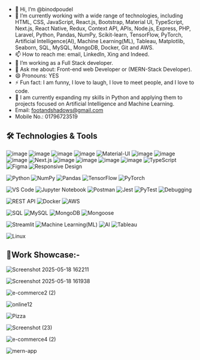 - 👋 Hi, I’m @binodpoudel
- 🔭 I’m currently working with a wide range of technologies, including HTML, CSS, JavaScript, React.js, Bootstrap, 
      Material UI, TypeScript, Next.js, React Native, Redux, Context API, APIs, Node.js, Express, PHP, Laravel, Python, Pandas, 
      NumPy, Scikit-learn, TensorFlow, PyTorch, Artificial Intelligence(AI), Machine Learning(ML), Tableau, Matplotlib, Seaborn, SQL, MySQL, MongoDB, Docker, Git and AWS.
- 📫 How to reach me: email, LinkedIn, Xing and Indeed.
- 🤔 I’m working as a Full Stack developer.
- 💬 Ask me about: Front-end web Developer or (MERN-Stack Developer).
- 😄 Pronouns: YES
- ⚡ Fun fact: I am funny, I love to laugh, I love to meet people, and I love to code.
- 🌱 I am currently expanding my skills in Python and applying them to projects focused on Artificial Intelligence 
      and Machine Learning.
- Email: footandshadows@gmail.com
- Mobile No.: 01796723519

## 🛠️ Technologies & Tools
![image](https://user-images.githubusercontent.com/52706075/199479221-eb49c50b-de69-404f-87be-19a21c9831b9.png)
![image](https://user-images.githubusercontent.com/52706075/199479481-f3a8aa9e-3edb-4db5-b0de-f507984293c1.png)
![image](https://user-images.githubusercontent.com/52706075/199479636-fa738aed-5ce6-4135-b5b2-9500c3277392.png)
![image](https://user-images.githubusercontent.com/52706075/199479728-adce9622-142d-4546-a27d-b5e8c69cf3ad.png)
![Material-UI](https://img.shields.io/badge/Material--UI-0081CB?style=for-the-badge&logo=mui&logoColor=white)
![image](https://user-images.githubusercontent.com/52706075/199479793-be34531f-7f08-4bc5-9d5d-8a184641fc00.png)
![image](https://user-images.githubusercontent.com/52706075/199479521-4f60f5b3-d5d3-45c0-ae57-d4f15c07dff5.png)
![image](https://user-images.githubusercontent.com/52706075/199479556-72c94803-23b6-429b-999c-ef49916ec54e.png)
![Next.js](https://img.shields.io/badge/Next.js-000000?style=for-the-badge&logo=nextdotjs&logoColor=white)
![image](https://user-images.githubusercontent.com/52706075/199479872-d887687f-1d31-4242-9ebc-2a33082500f0.png)
![image](https://user-images.githubusercontent.com/52706075/199479908-66501df7-077c-4980-8417-cd7b063ce310.png)
![image](https://user-images.githubusercontent.com/52706075/199479967-13eba4b2-3fcf-4009-b825-3ed2b9ceadfd.png)
![image](https://user-images.githubusercontent.com/52706075/199480037-9093c3ab-8253-41af-8098-619903d5c18e.png)
![TypeScript](https://img.shields.io/badge/TypeScript-3178C6?style=for-the-badge&logo=typescript&logoColor=white)
![Figma](https://img.shields.io/badge/Figma-F24E1E?style=for-the-badge&logo=figma&logoColor=white)
![Responsive Design](https://img.shields.io/badge/Responsive_Design-02569B?style=for-the-badge&logo=responsive-design&logoColor=white)

![Python](https://img.shields.io/badge/Python-3776AB?style=for-the-badge&logo=python&logoColor=white)
![NumPy](https://img.shields.io/badge/Numpy-013243?style=for-the-badge&logo=numpy&logoColor=white)
![Pandas](https://img.shields.io/badge/Pandas-150458?style=for-the-badge&logo=pandas&logoColor=white)
![TensorFlow](https://img.shields.io/badge/TensorFlow-FF6F00?style=for-the-badge&logo=tensorflow&logoColor=white)
![PyTorch](https://img.shields.io/badge/PyTorch-EE4C2C?style=for-the-badge&logo=pytorch&logoColor=white)

![VS Code](https://img.shields.io/badge/VS_Code-007ACC?style=for-the-badge&logo=visual-studio-code&logoColor=white)
![Jupyter Notebook](https://img.shields.io/badge/Jupyter_Notebook-F37626?style=for-the-badge&logo=jupyter&logoColor=white)
![Postman](https://img.shields.io/badge/Postman-FF6C37?style=for-the-badge&logo=postman&logoColor=white)
![Jest](https://img.shields.io/badge/Jest-C21325?style=for-the-badge&logo=jest&logoColor=white)
![PyTest](https://img.shields.io/badge/PyTest-0A9EDC?style=for-the-badge&logo=pytest&logoColor=white)
![Debugging](https://img.shields.io/badge/Debugging-4B275F?style=for-the-badge&logo=debug&logoColor=white)

![REST API](https://img.shields.io/badge/REST_API-005571?style=for-the-badge&logo=rest-api&logoColor=white)
![Docker](https://img.shields.io/badge/Docker-2496ED?style=for-the-badge&logo=docker&logoColor=white)
![AWS](https://img.shields.io/badge/AWS-232F3E?style=for-the-badge&logo=amazonaws&logoColor=white)

![SQL](https://img.shields.io/badge/SQL-4479A1?style=for-the-badge&logo=postgresql&logoColor=white)
![MySQL](https://img.shields.io/badge/MySQL-4479A1?style=for-the-badge&logo=mysql&logoColor=white)
![MongoDB](https://img.shields.io/badge/MongoDB-47A248?style=for-the-badge&logo=mongodb&logoColor=white)
![Mongoose](https://img.shields.io/badge/Mongoose-47A248?style=for-the-badge&logo=mongodb&logoColor=white)

![Streamlit](https://img.shields.io/badge/Streamlit-FF4B4B?style=for-the-badge&logo=streamlit&logoColor=white)
![Machine Learning(ML)](https://img.shields.io/badge/Machine_Learning-FF9E0F?style=for-the-badge&logo=machine-learning&logoColor=white)
![AI](https://img.shields.io/badge/Artificial_Intelligence-FF6F61?style=for-the-badge&logo=ai&logoColor=white)
![Tableau](https://img.shields.io/badge/Tableau-E97627?style=for-the-badge&logo=tableau&logoColor=white)

![Linux](https://img.shields.io/badge/Linux-FCC624?style=for-the-badge&logo=linux&logoColor=black)

## 🚀Work Showcase:-


![Screenshot 2025-05-18 162211](https://github.com/user-attachments/assets/73c00a45-5bc3-42b9-b81d-4041fa90917b)

![Screenshot 2025-05-18 161938](https://github.com/user-attachments/assets/49ee59db-edda-4c72-8636-f23f7c9f3f6a)

![e-commerce2 (2)](https://user-images.githubusercontent.com/52706075/199478261-1bda1cad-9961-4c8e-8e2b-20cf2f810728.png)

![online12](https://user-images.githubusercontent.com/52706075/199595697-772aedd6-285e-4f55-89b1-3ef4db370f91.png)

![Pizza](https://user-images.githubusercontent.com/52706075/199595044-cc6d19a5-9123-40eb-9d27-65a80fc8c030.png)


![Screenshot (23)](https://user-images.githubusercontent.com/52706075/199595135-2ca7f18c-e7b9-4462-a8a9-0555ac33c315.png)

![e-commerce4 (2)](https://user-images.githubusercontent.com/52706075/199595310-f8894157-8388-428c-b1e5-5fe5e54f43a6.png)

![mern-app](https://user-images.githubusercontent.com/52706075/200584309-7a70ced2-77cb-4fd6-a702-cdb24beaf2d1.png)





